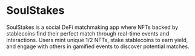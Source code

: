 # SoulStakes
SoulStakes is a social DeFi matchmaking app where NFTs backed by stablecoins find their perfect match through real-time events and interactions. Users mint unique 1/2 NFTs, stake stablecoins to earn yield, and engage with others in gamified events to discover potential matches. 
